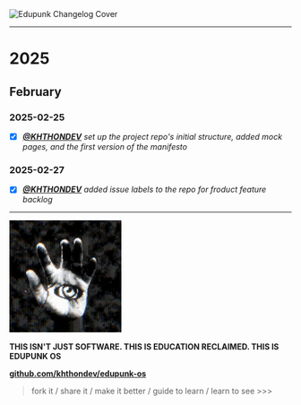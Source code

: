 <img src="../../assets/doc-images/edupunk-os-changelog@2x.png" srcset="../../assets/doc-images/edupunk-os-changelog@1x.png 1x, ../../assets/doc-images/edupunk-os-changelog@2x.png 2x" alt="Edupunk Changelog Cover">

---

# 2025

## February

### 2025-02-25

- [x] _**[@KHTHONDEV](https://github.com/khthondev)** set up the project repo's initial structure, added mock pages, and the first version of the manifesto_

### 2025-02-27

- [x] _**[@KHTHONDEV](https://github.com/khthondev)** added issue labels to the repo for froduct feature backlog_

---

<img src="../../assets/doc-images/edupunk-os-hand-eye-logo.gif" width="200px">

**THIS ISN'T JUST SOFTWARE. THIS IS EDUCATION RECLAIMED. THIS IS EDUPUNK OS**

**[github.com/khthondev/edupunk-os](https://github.com/khthondev/edupunk-os)**

> fork it / share it / make it better / guide to learn / learn to see >>>